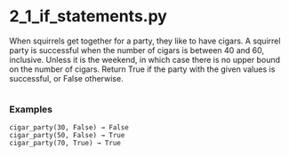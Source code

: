 # 2_1_if_statements.py



When squirrels get together for a party, they like to have cigars. A squirrel party is successful when the number of cigars is between 40 and 60, inclusive. Unless it is the weekend, in which case there is no upper bound on the number of cigars. Return True if the party with the given values is successful, or False otherwise.


```python


```

### Examples
```text
cigar_party(30, False) → False
cigar_party(50, False) → True
cigar_party(70, True) → True
```

